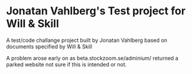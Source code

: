 # Jonatan Vahlberg's Test project for Will & Skill

A test/code challange project built by Jonatan Vahlberg based on documents specified by Will & Skill

A problem arose early on as beta.stockzoom.se/adminium/ returned a parked website not sure if this is intended or not.
